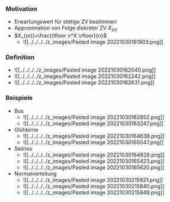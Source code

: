 ### Motivation
+ Erwartungswert für stetige ZV bestimmen
+ Approximation von Folge diskreter ZV $X_{(n)}$
+ $X_{(n)}=\frac{\lfloor n*X \rfloor}{n}$
	+ ![[../../../../z_images/Pasted image 20221030161903.png]]

### Definition
+ ![[../../../../z_images/Pasted image 20221030162040.png]]
+ ![[../../../../z_images/Pasted image 20221030162242.png]]
+ ![[../../../../z_images/Pasted image 20221030162831.png]]

### Beispiele
+ Bus
	+ ![[../../../../z_images/Pasted image 20221030162852.png]]
	+ ![[../../../../z_images/Pasted image 20221030163247.png]]
+ Glühbirne
	+ ![[../../../../z_images/Pasted image 20221030164638.png]]
	+ ![[../../../../z_images/Pasted image 20221030165047.png]]
+ Seilriss
	+ ![[../../../../z_images/Pasted image 20221030164628.png]]
	+ ![[../../../../z_images/Pasted image 20221030165423.png]]
	+ ![[../../../../z_images/Pasted image 20221030165620.png]]
+ Normalverteilung
	+ ![[../../../../z_images/Pasted image 20221030215821.png]]
	+  ![[../../../../z_images/Pasted image 20221030215840.png]]
	+ ![[../../../../z_images/Pasted image 20221030215849.png]]